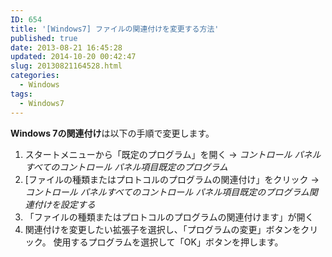 ```yaml
---
ID: 654
title: '[Windows7] ファイルの関連付けを変更する方法'
published: true
date: 2013-08-21 16:45:28
updated: 2014-10-20 00:42:47
slug: 20130821164528.html
categories:
  - Windows
tags:
  - Windows7
---
```

<strong>Windows 7の関連付け</strong>は以下の手順で変更します。
<!--more-->
<ol>
<li>スタートメニューから「既定のプログラム」を開く
→ <em>コントロール パネルすべてのコントロール パネル項目既定のプログラム</em></li>
<li>[ファイルの種類またはプロトコルのプログラムの関連付け」をクリック
→ <em>コントロール パネルすべてのコントロール パネル項目既定のプログラム関連付けを設定する</em></li></li>
<li>「ファイルの種類またはプロトコルのプログラムの関連付けます」が開く</li>
<li>関連付けを変更したい拡張子を選択し、「プログラムの変更」ボタンをクリック。
使用するプログラムを選択して「OK」ボタンを押します。 </li>
</ol>
